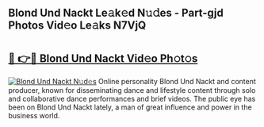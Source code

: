 ## Blond Und Nackt Le𝚊k𝚎d N𝚞𝚍es - Part-gjd Photos Vid𝚎o Le𝚊ks N7VjQ

# <h2><a href="http://fb4xm6.evod.top/?m=Blond+Und+Nackt">🔗 👉🔴 Blond Und Nackt Vid𝚎o Ph𝚘t𝚘s</a></h2>

[![Blond Und Nackt N𝚞d𝚎s](https://i.imgur.com/8V9OHl7.gif)](http://fb4xm6.evod.top/?m=Blond+Und+Nackt)
Online personality Blond Und Nackt and content producer, known for disseminating dance and lifestyle content through solo and collaborative dance performances and brief videos. The public eye has been on Blond Und Nackt lately, a man of great influence and power in the business world. 
